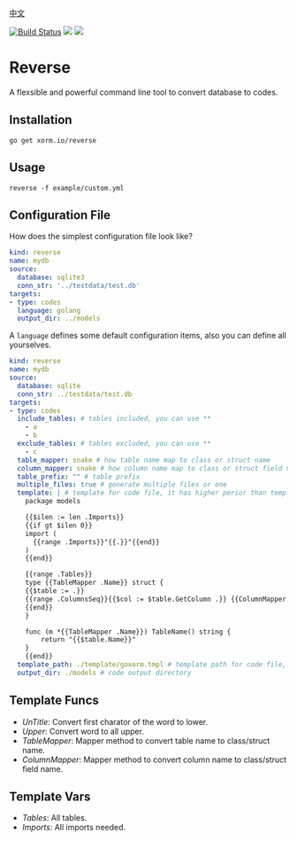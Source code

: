[中文](README_CN.md)

[![Build Status](https://drone.gitea.com/api/badges/xorm/reverse/status.svg)](https://drone.gitea.com/xorm/reverse) [![](http://gocover.io/_badge/xorm.io/xorm)](https://gocover.io/xorm.io/reverse)
[![](https://goreportcard.com/badge/xorm.io/reverse)](https://goreportcard.com/report/xorm.io/reverse)

# Reverse

A flexsible and powerful command line tool to convert database to codes.

## Installation

```
go get xorm.io/reverse
```

## Usage

```
reverse -f example/custom.yml
```

## Configuration File

How does the simplest configuration file look like?

```yml
kind: reverse
name: mydb
source:
  database: sqlite3
  conn_str: '../testdata/test.db'
targets:
- type: codes
  language: golang
  output_dir: ../models
```

A `language` defines some default configuration items, also you can define all yourselves.

```yml
kind: reverse
name: mydb
source:
  database: sqlite
  conn_str: ../testdata/test.db
targets:
- type: codes
  include_tables: # tables included, you can use **
    - a
    - b
  exclude_tables: # tables excluded, you can use **
    - c
  table_mapper: snake # how table name map to class or struct name
  column_mapper: snake # how column name map to class or struct field name
  table_prefix: "" # table prefix
  multiple_files: true # generate multiple files or one
  template: | # template for code file, it has higher perior than template_path
    package models

    {{$ilen := len .Imports}}
    {{if gt $ilen 0}}
    import (
      {{range .Imports}}"{{.}}"{{end}}
    )
    {{end}}

    {{range .Tables}}
    type {{TableMapper .Name}} struct {
    {{$table := .}}
    {{range .ColumnsSeq}}{{$col := $table.GetColumn .}}	{{ColumnMapper $col.Name}}	{{Type $col}} `{{Tag $table $col}}`
    {{end}}
    }

    func (m *{{TableMapper .Name}}) TableName() string {
    	return "{{$table.Name}}"
    }
    {{end}}
  template_path: ./template/goxorm.tmpl # template path for code file, it has higher perior than template field on language
  output_dir: ./models # code output directory
```

## Template Funcs

- *UnTitle*: Convert first charator of the word to lower.
- *Upper*: Convert word to all upper.
- *TableMapper*: Mapper method to convert table name to class/struct name.
- *ColumnMapper*: Mapper method to convert column name to class/struct field name.

## Template Vars

- *Tables*: All tables.
- *Imports*: All imports needed.